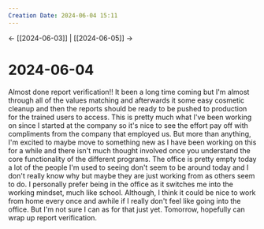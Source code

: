 ```yaml
---
Creation Date: 2024-06-04 15:11
---
```


<- [[2024-06-03]] | [[2024-06-05]]  ->

# 2024-06-04
Almost done report verification!! It been a long time coming but I'm almost
through all of the values matching and afterwards it some easy cosmetic cleanup
and then the reports should be ready to be pushed to production for the trained
users to access. This is pretty much what I've been working on since I started
at the company so it's nice to see the effort pay off with compliments from the
company that employed us. But more than anything, I'm excited to maybe move to
something new as I have been working on this for a while and there isn't much
thought involved once you understand the core functionality of the different
programs. The office is pretty empty today a lot of the people I'm used to
seeing don't seem to be around today and I don't really know why but maybe they
are just working from as others seem to do. I personally prefer being in the
office as it switches me into the working mindset, much like school. Although, I
think it could be nice to work from home every once and awhile if I really don't
feel like going into the office. But I'm not sure I can as for that just yet.
Tomorrow, hopefully can wrap up report verification.